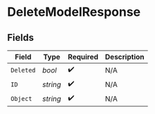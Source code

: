 # DeleteModelResponse


## Fields

| Field              | Type               | Required           | Description        |
| ------------------ | ------------------ | ------------------ | ------------------ |
| `Deleted`          | *bool*             | :heavy_check_mark: | N/A                |
| `ID`               | *string*           | :heavy_check_mark: | N/A                |
| `Object`           | *string*           | :heavy_check_mark: | N/A                |
